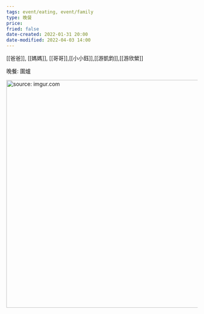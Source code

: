 ```yaml
---
tags: event/eating, event/family 
type: 晚餐
price: 
fried: false
date-created: 2022-01-31 20:00
date-modified: 2022-04-03 14:00
---
```


[[爸爸]], [[媽媽]], [[哥哥]],[[小小鈺]],[[游凱鈞]],[[游欣縈]]

晚餐: 圍爐

<a href="https://imgur.com/TgyCoRt"><img src="https://i.imgur.com/TgyCoRt.jpg" title="source: imgur.com" width="600px"/></a>

